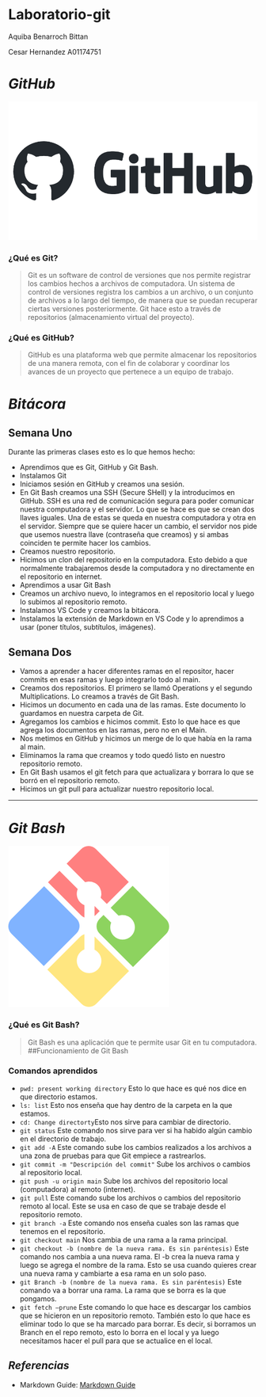 # Laboratorio-git
Aquiba Benarroch Bittan

Cesar Hernandez A01174751
# ***GitHub***

![GitHub logo](/Imagenes/github-logo.png)

### ¿Qué es Git?
> Git es un software de control de versiones que nos permite registrar los cambios hechos a archivos de computadora. Un sistema de control de versiones registra los cambios a un archivo, o un conjunto de archivos a lo largo del tiempo, de manera que se puedan recuperar ciertas versiones posteriormente. Git hace esto a través de repositorios (almacenamiento virtual del proyecto).  
### ¿Qué es GitHub?
> GitHub es una plataforma web que permite almacenar los repositorios de una manera remota, con el fin de colaborar y coordinar los avances de un proyecto que pertenece a un equipo de trabajo.

# ***Bitácora***
## Semana Uno
Durante las primeras clases esto es lo que hemos hecho:
- Aprendimos que es Git, GitHub y Git Bash. 
- Instalamos Git 
- Iniciamos sesión en GitHub y creamos una sesión. 
- En Git Bash creamos una SSH (Secure SHell) y la introducimos en GitHub. SSH es una red de comunicación segura para poder comunicar nuestra computadora y el servidor. Lo que se hace es que se crean dos llaves iguales. Una de estas se queda en nuestra computadora y otra en el servidor. Siempre que se quiere hacer un cambio, el servidor nos pide que usemos nuestra llave (contraseña que creamos) y si ambas coinciden te permite hacer los cambios.
- Creamos nuestro repositorio.
- Hicimos un clon del repositorio en la computadora. Esto debido a que normalmente trabajaremos desde la computadora y no directamente en el repositorio en internet. 
- Aprendimos a usar Git Bash
- Creamos un archivo nuevo, lo integramos en el repositorio local y luego lo subimos al repositorio remoto. 
- Instalamos VS Code y creamos la bitácora.
- Instalamos la extensión de Markdown en VS Code y lo aprendimos a usar (poner títulos, subtítulos, imágenes).
## Semana Dos
- Vamos a aprender a hacer diferentes ramas en el repositor, hacer commits en esas ramas y luego integrarlo todo al main. 
- Creamos dos repositorios. El primero se llamó Operations y el segundo Multiplications. Lo creamos a través de Git Bash.
- Hicimos un documento en cada una de las ramas. Este documento lo guardamos en nuestra carpeta de Git.
- Agregamos los cambios e hicimos commit. Esto lo que hace es que agrega los documentos en las ramas, pero no en el Main. 
- Nos metimos en GitHub y hicimos un merge de lo que había en la rama al main. 
- Eliminamos la rama que creamos y todo quedó listo en nuestro repositorio remoto.
- En Git Bash usamos el git fetch para que actualizara y borrara lo que se borró en el repositorio remoto. 
- Hicimos un git pull para actualizar nuestro repositorio local. 
---
# ***Git Bash***

![Git Bash logo](/Imagenes/Logo%20GitBash.webp)

### ¿Qué es Git Bash?
> Git Bash es una aplicación que te permite usar Git en tu
computadora.
##Funcionamiento de Git Bash
### Comandos aprendidos
- `pwd: present working directory` Esto lo que hace es qué nos dice en que directorio estamos. 
- `ls: list` Esto nos enseña que hay dentro de la carpeta en la que estamos.
- `cd: Change directorty`Esto nos sirve para cambiar de directorio. 
- `git status` Este comando nos sirve para ver si ha habido algún cambio en el directorio de trabajo. 
- `git add -A` Este comando sube los cambios realizados a los archivos a una zona de pruebas para que Git empiece a rastrearlos.
- `git commit -m "Descripción del commit"` Sube los archivos o cambios al repositorio local. 
- `git push -u origin main` Sube los archivos del repositorio local (computadora) al remoto (internet). 
- `git pull` Este comando sube los archivos o cambios del repositorio remoto al local. Este se usa en caso de que se trabaje desde el repositorio remoto. 
- `git branch -a` Este comando nos enseña cuales son las ramas que tenemos en el repositorio. 
- `git checkout main` Nos cambia de una rama a la rama principal. 
- `git checkout -b (nombre de la nueva rama. Es sin paréntesis)` Este comando nos cambia a una nueva rama. El -b crea la nueva rama y luego se agrega el nombre de la rama. Esto se usa cuando quieres crear una nueva rama y cambiarte a esa rama en un solo paso.
- `git Branch -b (nombre de la nueva rama. Es sin paréntesis)` Este comando va a borrar una rama. La rama que se borra es la que pongamos. 
- `git fetch –prune` Este comando lo que hace es descargar los cambios que se hicieron en un repositorio remoto. También esto lo que hace es eliminar todo lo que se ha marcado para borrar. Es decir, si borramos un Branch en el repo remoto, esto lo borra en el local y ya luego necesitamos hacer el pull para que se actualice en el local. 

## ***Referencias***
- Markdown Guide: [Markdown Guide](https://www.markdownguide.org/)
